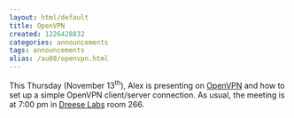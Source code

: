 ```yaml
---
layout: html/default
title: OpenVPN
created: 1226428832
categories: announcements
tags: announcements
alias: /au08/openvpn.html
---
```

This Thursday (November 13<sup>th</sup>), Alex is presenting on [OpenVPN](http://openvpn.org/ "http://openvpn.org/") and how to set up a simple OpenVPN client/server connection. As usual, the meeting is at 7:00 pm in [Dreese Labs](http://www.osu.edu/map/building.php?building=279) room 266.
